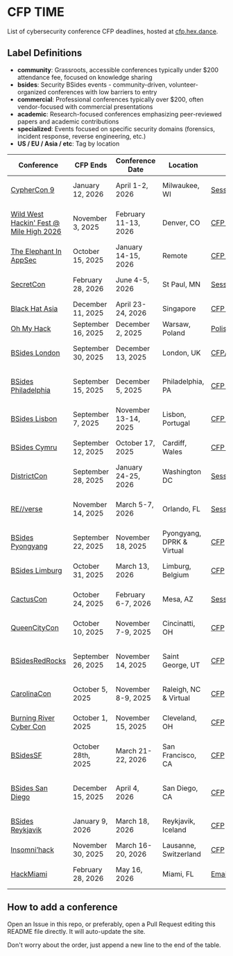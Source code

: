 # CFP TIME

List of cybersecurity conference CFP deadlines, hosted at [cfp.hex.dance](https://cfp.hex.dance/).

## Label Definitions

- **community**: Grassroots, accessible conferences typically under $200 attendance fee, focused on knowledge sharing
- **bsides**: Security BSides events - community-driven, volunteer-organized conferences with low barriers to entry
- **commercial**: Professional conferences typically over $200, often vendor-focused with commercial presentations
- **academic**: Research-focused conferences emphasizing peer-reviewed papers and academic contributions
- **specialized**: Events focused on specific security domains (forensics, incident response, reverse engineering, etc.)
- **US / EU / Asia / etc**: Tag by location

| Conference | CFP Ends | Conference Date | Location | CFP Link | Labels |
| ---------- | -------- | --------------- | -------- | -------- | ------ |
| [CypherCon 9](https://cyphercon.com/) | January 12, 2026 | April 1-2, 2026 | Milwaukee, WI | [Sessionize](https://sessionize.com/cyphercon-9-2026) | [community, US, midwest] |
| [Wild West Hackin' Fest @ Mile High 2026](https://wildwesthackinfest.com/wild-west-hackin-fest-mile-high-2026/) | November 3, 2025 | February 11-13, 2026 | Denver, CO | [CFP Link](https://forms.monday.com/forms/5d241d1d2c2dd2a866fdadbe47b88707?r=use1) | [community, specialized, US, westcoast] |
| [The Elephant In AppSec](https://www.theelephantinappsec.com/) | October 15, 2025 | January 14-15, 2026 | Remote | [CFP Link](https://yr17lg1xip3.typeform.com/to/PFe2GbM4) | [community, specialized, remote] |
| [SecretCon](https://www.secretcon.com/) | February 28, 2026 | June 4-5, 2026 | St Paul, MN | [Sessionize](https://sessionize.com/secretcon) | [community, US, midwest] |
| [Black Hat Asia](https://www.blackhat.com/) | December 11, 2025 | April 23-24, 2026 | Singapore | [CFP Link](https://www.blackhat.com/call-for-papers.html) | [commercial, asia] |
| [Oh My Hack](https://omhconf.pl/) | September 16, 2025 | December 2, 2025 | Warsaw, Poland | [Polish-only CFP](https://omhconf.pl/cfp-2025/) | [community, EU] |
| [BSides London](https://bsides.london/) | September 30, 2025 | December 13, 2025 | London, UK | [CFP/Workshops/Rookies](https://cfp.bsides.london/bsides-london-2025/cfp) | [bsides, community, EU] |
| [BSides Philadelphia](https://bsidesphilly.org/) | September 15, 2025 | December 5, 2025 | Philadelphia, PA | [CFP Link](https://bsidesphilly.org/call-for-papers) | [bsides, community, US, eastcoast] |
| [BSides Lisbon](https://bsideslisbon.org/) | September 7, 2025 | November 13-14, 2025 | Lisbon, Portugal | [CFP Link](https://cfp.bsideslisbon.org/bsideslisbon2025/cfp) | [bsides, community, EU] |
| [BSides Cymru](https://www.bsides.cymru/) | September 12, 2025 | October 17, 2025 | Cardiff, Wales | [CFP Link](https://pretalx.com/bsides-cymru-2025/cfp) | [bsides, community, EU] |
| [DistrictCon](https://www.districtcon.org/) | September 28, 2025 | January 24-25, 2026 | Washington DC | [Sessionize](https://sessionize.com/districtcon) | [community, US, eastcoast] |
| [RE//verse](https://re-verse.io/) | November 14, 2025 | March 5-7, 2026 | Orlando, FL | [Sessionize](https://sessionize.com/reverse-2026) | [community, specialized, US, eastcoast] |
| [BSides Pyongyang](https://bsidespyongyang.com/) | September 22, 2025 | November 18, 2025 | Pyongyang, DPRK & Virtual | [CFP](https://docs.google.com/forms/d/e/1FAIpQLScz9MfOjoQcU432QyYM5z20G5Y8KiWJCfjnIWuCDcu5V778xw/viewform) | [bsides, community, remote] |
| [BSides Limburg](https://www.bsides-limburg.be/) | October 31, 2025 | March 13, 2026 | Limburg, Belgium | [CFP](https://www.bsides-limburg.be/2026-edition/cfx/call-for-presentations) | [bsides, community, EU] |
| [CactusCon](https://www.cactuscon.com/) | October 24, 2025 | February 6-7, 2026 | Mesa, AZ | [Sessionize](https://sessionize.com/cactuscon-14/) | [community, US, westcoast] |
| [QueenCityCon](https://queencitycon.org/) | October 10, 2025 | November 7-9, 2025 | Cincinatti, OH | [CFP](https://forms.office.com/pages/responsepage.aspx?id=zKNxFqbgKEqwyXlYS8GWDZgj327xWYVPtlTS4DEr6RBUME5GVjNESTY3UDZZTEYzVjBRWUpWNVFPSSQlQCN0PWcu&route=shorturl) | [community, US, eastcoast] |
| [BSidesRedRocks](https://www.bsidesredrocks.org/) | September 26, 2025 | November 14, 2025 | Saint George, UT | [CFP](https://sessionize.com/bsidesredrocks-2025/) | [bsides, community, US, westcoast] |
| [CarolinaCon](https://carolinacon.org/) | October 5, 2025 | November 8-9, 2025 | Raleigh, NC & Virtual | [CFP](https://cfp.carolinacon.org/carolinacon-online-5-2024/cfp) | [community, US, remote, eastcoast] |
| [Burning River Cyber Con](https://burningrivercybercon.com) | October 1, 2025 | November 15, 2025 | Cleveland, OH | [CFP](https://burningrivercybercon.com/call-for-papers) | [community, US, midwest] |
| [BSidesSF](https://bsidessf.org/) | October 28th, 2025 | March 21-22, 2026 | San Francisco, CA | [CFP](https://sessionize.com/bsidessf2026) | [bsides, community, US, westcoast] |
| [BSides San Diego](https://www.bsidessd.org/) | December 15, 2025 | April 4, 2026 | San Diego, CA | [CFP](https://sessionize.com/bsides-san-diego-2026/) | [bsides, community, US, westcoast] |
| [BSides Reykjavik](https://bsidesreykjavik.com/) | January 9, 2026 | March 18, 2026 | Reykjavik, Iceland | [CFP](https://cfp.bsidesreykjavik.com/2026/cfp) | [bsides, community, EU] |
| [Insomni’hack](https://insomnihack.ch/) | November 30, 2025 | March 16-20, 2026 | Lausanne, Switzerland | [CFP](https://cfp.insomnihack.ch/insomnihack-2026/cfp) | [community, EU] |
| [HackMiami](https://www.hackmiami.com/) | February 28, 2026 | May 16, 2026 | Miami, FL | [Email CFP](mailto:cfp@hackmiami.info?subject=HackMiami%201101%20CFP&body=Presenter%20Name:%0ATalk%20Title:%0ASynopsis:%0A) | [community, US, eastcoast] |


## How to add a conference

Open an Issue in this repo, or preferably, open a Pull Request editing this README file directly. It will auto-update the site.

Don't worry about the order, just append a new line to the end of the table. 
